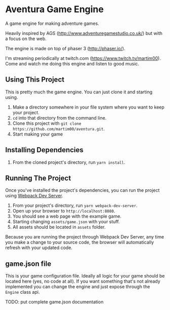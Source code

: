 # Aventura Game Engine

A game engine for making adventure games.

Heavily inspired by AGS (http://www.adventuregamestudio.co.uk/) but with a focus on the web.

The engine is made on top of phaser 3 (http://phaser.io/).

I'm streaming periodically at twitch.com (https://www.twitch.tv/martim00). Come and watch me doing this engine and listen to good music.


## Using This Project

This is pretty much the game engine. You can just clone it and starting using.

1. Make a directory somewhere in your file system where you want to keep your project.
1. `cd` into that directory from the command line.
1. Clone this project with `git clone https://github.com/martim00/aventura.git`.
1. Start making your game 

## Installing Dependencies

1. From the cloned project's directory, run `yarn install`.

## Running The Project

Once you've installed the project's dependencies, you can run the project using [Webpack Dev Server](https://github.com/webpack/webpack-dev-server).

1. From your project's directory, run `yarn webpack-dev-server`.
1. Open up your browser to `http://localhost:8080`.
1. You should see a web page with the example game. 
1. Starting changing `assets/game.json` with your stuff.
1. All assets should be located in `assets` folder.

Because you are running the project through Webpack Dev Server, any time you make a change to your source code, the browser will automatically refresh with your updated code.

## game.json file

This is your game configuration file. Ideally all logic for your game should be located here (yes, no code at all). If you want something that's not already implemented you can change the engine and just expose through the `Engine` class api.

TODO: put complete game.json documentation

